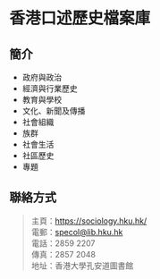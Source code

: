 # 香港口述歷史檔案庫
## 簡介
- 政府與政治
- 經濟與行業歷史
- 教育與學校
- 文化、新聞及傳播
- 社會組織
- 族群
- 社會生活
- 社區歷史
- 專題

## 聯絡方式
> 主頁：<https://sociology.hku.hk/>  
> 電郵：<specol@lib.hku.hk>  
> 電話：2859 2207  
> 傳真：2857 2048  
> 地址：香港大學孔安道圖書館
